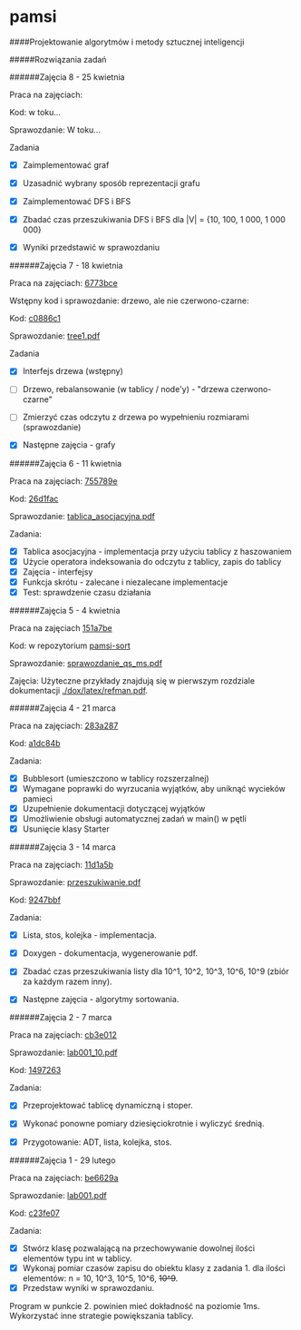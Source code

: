 # pamsi

####Projektowanie algorytmów i metody sztucznej inteligencji

#####Rozwiązania zadań

######Zajęcia 8 - 25 kwietnia

Praca na zajęciach:

Kod: w toku...

Sprawozdanie: W toku...

Zadania 

- [x] Zaimplementować graf
- [x] Uzasadnić wybrany sposób reprezentacji grafu
- [x] Zaimplementować DFS i BFS
- [x] Zbadać czas przeszukiwania DFS i BFS dla |V| = {10, 100, 1 000, 1 000 000}
- [x] Wyniki przedstawić w sprawozdaniu


######Zajęcia 7 - 18 kwietnia

Praca na zajęciach: [6773bce](https://github.com/218582/pamsi/tree/6773bce16d793091c32113be8915c2af218e95fe)

Wstępny kod i sprawozdanie: drzewo, ale nie czerwono-czarne:

Kod: [c0886c1](https://github.com/218582/pamsi/tree/c0886c1d7cb1aaa41478032edbed16772f3f116d)

Sprawozdanie: [tree1.pdf](https://github.com/218582/pamsi/blob/c0886c1d7cb1aaa41478032edbed16772f3f116d/prj/tree1.pdf)

Zadania

- [x] Interfejs drzewa (wstępny)
- [ ] Drzewo, rebalansowanie (w tablicy / node'y) - "drzewa czerwono-czarne"
- [ ] Zmierzyć czas odczytu z drzewa po wypełnieniu rozmiarami (sprawozdanie)
- [x] Następne zajęcia - grafy



######Zajęcia 6 - 11 kwietnia

Praca na zajęciach: [755789e](https://github.com/218582/pamsi/tree/755789eb76347fee9931ae41cedcbd422b3c7b09)

Kod: [26d1fac](https://github.com/218582/pamsi/tree/26d1fac940997538cfedddffd2855b798342905b)

Sprawozdanie: [tablica_asocjacyjna.pdf](https://github.com/218582/pamsi/blob/26d1fac940997538cfedddffd2855b798342905b/prj/tablica_asocjacyjna.pdf)

Zadania:

- [x] Tablica asocjacyjna - implementacja przy użyciu tablicy z haszowaniem
- [x] Użycie operatora indeksowania do odczytu z tablicy, zapis do tablicy
- [x] Zajęcia - interfejsy
- [x] Funkcja skrótu - zalecane i niezalecane implementacje
- [x] Test: sprawdzenie czasu działania

######Zajęcia 5 - 4 kwietnia

Praca na zajęciach [151a7be](https://github.com/218582/pamsi-sort/tree/151a7be5851034b2f27420e5fd56ab11a39c828e)

Kod: w repozytorium [pamsi-sort](https://github.com/218582/pamsi-sort/tree/master/l3/z1)

Sprawozdanie: [sprawozdanie_qs_ms.pdf](https://github.com/218582/pamsi-sort/blob/master/l3/spr_218582/sprawozdanie_qs_ms.pdf)


Zajęcia:
Użyteczne przykłady znajdują się w pierwszym rozdziale dokumentacji [./dox/latex/refman.pdf](https://github.com/218582/pamsi/blob/master/dox/latex/refman.pdf).

######Zajęcia 4 - 21 marca

Praca na zajęciach: [283a287](https://github.com/218582/pamsi/tree/283a2874c30e131a04448d6b3471b5f5d51364f3)

Kod: [a1dc84b](https://github.com/218582/pamsi/tree/a1dc84bd8d64141648a60344b6c3d324d3137748)

Zadania:

- [x] Bubblesort (umieszczono w tablicy rozszerzalnej)
- [x] Wymagane poprawki do wyrzucania wyjątków, aby uniknąć wycieków pamieci
- [x] Uzupełnienie dokumentacji dotyczącej wyjątków
- [x] Umożliwienie obsługi automatycznej zadań w main() w pętli
- [x] Usunięcie klasy Starter

######Zajęcia 3 - 14 marca

Praca na zajęciach: [11d1a5b](https://github.com/218582/pamsi/tree/11d1a5b32575c64427704daf7a2b7af815db6ead)

Sprawozdanie: [przeszukiwanie.pdf](https://github.com/218582/pamsi/blob/9247bbf97825edbbbc45d70be92a37366a047d60/prj/przeszukiwanie.pdf)

Kod: [9247bbf](https://github.com/218582/pamsi/tree/9247bbf97825edbbbc45d70be92a37366a047d60)

Zadania:

- [x] Lista, stos, kolejka - implementacja.
- [x] Doxygen - dokumentacja, wygenerowanie pdf.
- [x] Zbadać czas przeszukiwania listy dla 10^1, 10^2, 10^3, 10^6, 10^9 (zbiór za każdym razem inny).
- [x] Następne zajęcia - algorytmy sortowania.


######Zajęcia 2 - 7 marca

Praca na zajęciach: [cb3e012](https://github.com/218582/pamsi/tree/cb3e01287b6f389f9574d3b324464c0e8ea931ff)

Sprawozdanie: [lab001_10.pdf](https://github.com/218582/pamsi/blob/14972637384d68edfc3e0551d6eb7a15dbd45517/001_lab/lab001_10.pdf)

Kod: [1497263](https://github.com/218582/pamsi/tree/14972637384d68edfc3e0551d6eb7a15dbd45517)

Zadania:

- [x] Przeprojektować tablicę dynamiczną i stoper.
- [x] Wykonać ponowne pomiary dziesięciokrotnie i wyliczyć średnią.
- [x] Przygotowanie: ADT, lista, kolejka, stos.


######Zajęcia 1 - 29 lutego

Praca na zajęciach: [be6629a](https://github.com/218582/pamsi/tree/be6629ab48baa6bfdd5d85fb928ad48d187e6542)

Sprawozdanie: [lab001.pdf](https://github.com/218582/pamsi/blob/c23fe076a75c67dd5c829637daf7ce31ee1b3ed0/001_lab/lab001.pdf)

Kod: [c23fe07](https://github.com/218582/pamsi/tree/c23fe076a75c67dd5c829637daf7ce31ee1b3ed0)

Zadania:

- [x] Stwórz klasę pozwalającą na przechowywanie dowolnej ilości elementów typu int w tablicy.
- [x] Wykonaj pomiar czasów zapisu do obiektu klasy z zadania 1. dla ilości elementów: n = 10, 10^3, 10^5, 10^6, ~~10^9~~.
- [x] Przedstaw wyniki w sprawozdaniu. 

Program w punkcie 2. powinien mieć dokładność na poziomie 1ms. Wykorzystać inne strategie powiększania tablicy.


